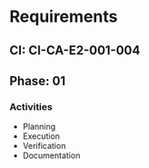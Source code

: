 # Requirements

## CI: CI-CA-E2-001-004
## Phase: 01

### Activities
- Planning
- Execution
- Verification
- Documentation
